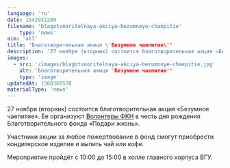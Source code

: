 ```yaml
---
language: 'ru'
date: 1542931200
filename: 'blagotvooritelnaya-akciya-bezumnoye-chaepitie'
    type: 'news'
aim: 'all'
title: 'Благотворительная акиця \'Безумное чаепитие\''
description: '27 ноября (вторник) состоится благотворительная акция «Безумное чаепитие».'
images:
  - src: '/images/blagotvooritelnaya-akciya-bezumnoye-chaepitie.jpg'
    alt: 'Благотворительная акиця 'Безумное чаепитие''
    type: 'image'
updatedAt: 1568360578
materialType: 'news'
---
```

27 ноября (вторник) состоится благотворительная акция «Безумное чаепитие». Ее организуют [Волонтеры ФКН](https://vk.com/volunteers_csf) в честь дня рождения Благотворительного фонда «Подари жизнь».

Участники акции за любое пожертвование в фонд смогут приобрести кондитерское изделие и выпить чай или кофе.

Мероприятие пройдёт с 10:00 до 15:00 в холле главного корпуса ВГУ.
